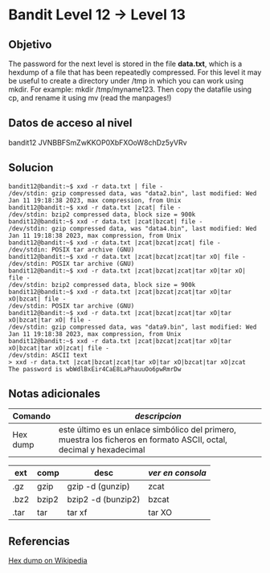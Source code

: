 # Bandit Level 12 → Level 13
## Objetivo
The password for the next level is stored in the file **data.txt**, which is a hexdump of a file that has been repeatedly compressed. For this level it may be useful to create a directory under /tmp in which you can work using mkdir. For example: mkdir /tmp/myname123. Then copy the datafile using cp, and rename it using mv (read the manpages!)

## Datos de acceso al nivel
bandit12
JVNBBFSmZwKKOP0XbFXOoW8chDz5yVRv
## Solucion
```shell
bandit12@bandit:~$ xxd -r data.txt | file -
/dev/stdin: gzip compressed data, was "data2.bin", last modified: Wed Jan 11 19:18:38 2023, max compression, from Unix
bandit12@bandit:~$ xxd -r data.txt |zcat| file -
/dev/stdin: bzip2 compressed data, block size = 900k
bandit12@bandit:~$ xxd -r data.txt |zcat|bzcat| file -
/dev/stdin: gzip compressed data, was "data4.bin", last modified: Wed Jan 11 19:18:38 2023, max compression, from Unix
bandit12@bandit:~$ xxd -r data.txt |zcat|bzcat|zcat| file -
/dev/stdin: POSIX tar archive (GNU)
bandit12@bandit:~$ xxd -r data.txt |zcat|bzcat|zcat|tar xO| file -
/dev/stdin: POSIX tar archive (GNU)
bandit12@bandit:~$ xxd -r data.txt |zcat|bzcat|zcat|tar xO|tar xO| file -
/dev/stdin: bzip2 compressed data, block size = 900k
bandit12@bandit:~$ xxd -r data.txt |zcat|bzcat|zcat|tar xO|tar xO|bzcat| file -
/dev/stdin: POSIX tar archive (GNU)
bandit12@bandit:~$ xxd -r data.txt |zcat|bzcat|zcat|tar xO|tar xO|bzcat|tar xO| file -
/dev/stdin: gzip compressed data, was "data9.bin", last modified: Wed Jan 11 19:18:38 2023, max compression, from Unix
bandit12@bandit:~$ xxd -r data.txt |zcat|bzcat|zcat|tar xO|tar xO|bzcat|tar xO|zcat| file -
/dev/stdin: ASCII text
> xxd -r data.txt |zcat|bzcat|zcat|tar xO|tar xO|bzcat|tar xO|zcat
The password is wbWdlBxEir4CaE8LaPhauuOo6pwRmrDw
```
## Notas adicionales
| Comando | *descripcion*|
|---------------------|---------------------------|
|Hex dump  | este último es un enlace simbólico del primero, muestra los ficheros en formato ASCII, octal, decimal y hexadecimal|

| ext|comp| desc| *ver en consola*|
|-----|------|----------|---------------------------|
| .gz|gzip| gzip -d (gunzip)| zcat|
| .bz2|bzip2| bzip2 -d (bunzip2)| bzcat|
| .tar|tar| tar xf| tar XO|
## Referencias
[Hex dump on Wikipedia](https://en.wikipedia.org/wiki/Hex_dump)
